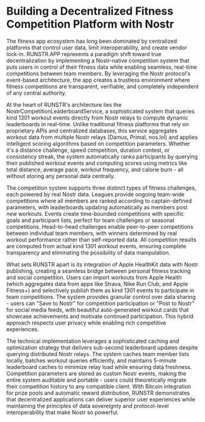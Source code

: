 # Building a Decentralized Fitness Competition Platform with Nostr

The fitness app ecosystem has long been dominated by centralized platforms that control user data, limit interoperability, and create vendor lock-in. RUNSTR.APP represents a paradigm shift toward true decentralization by implementing a Nostr-native competition system that puts users in control of their fitness data while enabling seamless, real-time competitions between team members. By leveraging the Nostr protocol's event-based architecture, the app creates a trustless environment where fitness competitions are transparent, verifiable, and completely independent of any central authority.

At the heart of RUNSTR's architecture lies the NostrCompetitionLeaderboardService, a sophisticated system that queries kind 1301 workout events directly from Nostr relays to compute dynamic leaderboards in real-time. Unlike traditional fitness platforms that rely on proprietary APIs and centralized databases, this service aggregates workout data from multiple Nostr relays (Damus, Primal, nos.lol) and applies intelligent scoring algorithms based on competition parameters. Whether it's a distance challenge, speed competition, duration contest, or consistency streak, the system automatically ranks participants by querying their published workout events and computing scores using metrics like total distance, average pace, workout frequency, and calorie burn - all without storing any personal data centrally.

The competition system supports three distinct types of fitness challenges, each powered by real Nostr data. Leagues provide ongoing team-wide competitions where all members are ranked according to captain-defined parameters, with leaderboards updating automatically as members post new workouts. Events create time-bounded competitions with specific goals and participant lists, perfect for team challenges or seasonal competitions. Head-to-head challenges enable peer-to-peer competitions between individual team members, with winners determined by real workout performance rather than self-reported data. All competition results are computed from actual kind 1301 workout events, ensuring complete transparency and eliminating the possibility of data manipulation.

What sets RUNSTR apart is its integration of Apple HealthKit data with Nostr publishing, creating a seamless bridge between personal fitness tracking and social competition. Users can import workouts from Apple Health (which aggregates data from apps like Strava, Nike Run Club, and Apple Fitness+) and selectively publish them as kind 1301 events to participate in team competitions. The system provides granular control over data sharing - users can "Save to Nostr" for competition participation or "Post to Nostr" for social media feeds, with beautiful auto-generated workout cards that showcase achievements and motivate continued participation. This hybrid approach respects user privacy while enabling rich competitive experiences.

The technical implementation leverages a sophisticated caching and optimization strategy that delivers sub-second leaderboard updates despite querying distributed Nostr relays. The system caches team member lists locally, batches workout queries efficiently, and maintains 5-minute leaderboard caches to minimize relay load while ensuring data freshness. Competition parameters are stored as custom Nostr events, making the entire system auditable and portable - users could theoretically migrate their competition history to any compatible client. With Bitcoin integration for prize pools and automatic reward distribution, RUNSTR demonstrates that decentralized applications can deliver superior user experiences while maintaining the principles of data sovereignty and protocol-level interoperability that make Nostr so powerful.
